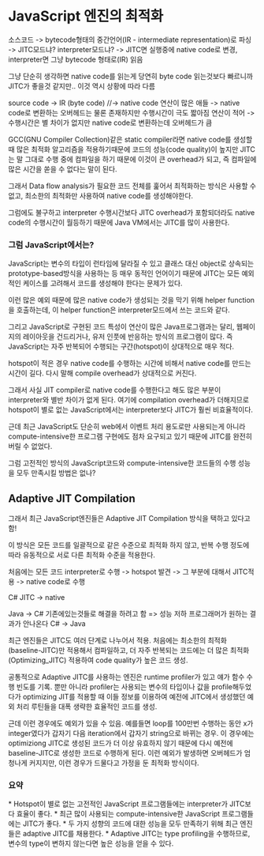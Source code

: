 <h1> JavaScript 엔진의 최적화 </h1>

소스코드
-> bytecode형태의 중간언어(IR - intermediate representation)로  파싱
-> JITC모드냐? interpreter모드냐?
-> JITC면 실행중에 native code로 변경, interpreter면 그냥 bytecode 형태로(IR) 읽음

그냥 단순히 생각하면 native code를 읽는게 당연히 byte code 읽는것보다 빠르니까 JITC가 좋을것 같지만.. 이것 역시 상황에 따라 다름


source code -> IR (byte code) //-> native code
연산이 많은 애들 -> native code로 변환하는 오버헤드는 물론 존재하지만 수행시간이 극도 짧아짐
연산이 적어 -> 수행시간은 별 차이가 없지만 native code로 변환하는데 오버헤드가 큼

GCC(GNU Compiler Collection)같은 static compiler라면 native code를 생성할때 많은 최적화 알고리즘을 적용하기때문에 코드의 성능(code quality)이 높지만 JITC는 말 그대로 수행 중에 컴파일을 하기 때문에 이것이 큰 overhead가 되고, 즉 컴파일에 많은 시간을 쏟을 수 없다는 말이 된다.

그래서 Data flow analysis가 필요한 코드 전체를 훑어서 최적화하는 방식은 사용할 수 없고, 최소한의 최적화만 사용하여 native code를 생성해야한다.


그럼에도 불구하고 interpreter 수행시간보다 JITC overhead가 포함되더라도 native code의 수행시간이 월등하기 때문에 Java VM에서는 JITC를 많이 사용한다.


<h3> 그럼 JavaScript에서는? </h3>

JavaScript는 변수의 타입이 런타임에 달라질 수 있고 클래스 대신 object로 상속되는 prototype-based방식을 사용하는 등 매우 동적인 언어이기 때문에 JITC는 모든 예외적인 케이스를 고려해서 코드를 생성해야 한다는 문제가 있다.

이런 많은 예외 때문에 많은 native code가 생성되는 것을 막기 위해 helper function을 호출하는데, 이 helper function은 interpreter모드에서 쓰는 코드와 같다.

그리고 JavaScript로 구현된 코드 특성이 연산이 많은 Java프로그램과는 달리, 웹페이지의 레이아웃을 건드리거나, 유저 인풋에 반응하는 방식의 프로그램이 많다. 즉 JavaScript는 자주 반복되어 수행되는 구간(hotspot)이 상대적으로 매우 적다.


hotspot이 적은 경우 native code를 수행하는 시간에 비해서 native code를 만드는 시간이 길다. 다시 말해 compile overhead가 상대적으로 커진다.
 
그래서 사실 JIT compiler로 native code를 수행한다고 해도 많은 부분이 interpreter와 별반 차이가 없게 된다. 여기에 compilation overhead가 더해지므로 hotspot이 별로 없는 JavaScript에서는 interpreter보다 JITC가 훨씬 비효율적이다.

근데 최근 JavaScript도 단순히 web에서 이벤트 처리 용도로만 사용되는게 아니라 compute-intensive한 프로그램 구현에도 점차 요구되고 있기 때문에 JITC를 완전히 버릴 수 없었다.


그럼 고전적인 방식의 JavaScript코드와 compute-intensive한 코드들의 수행 성능을 모두 만족시킬 방법은 없나?


<h2> Adaptive JIT Compilation </h2>

그래서 최근 JavaScript엔진들은 Adaptive JIT Compilation 방식을 택하고 있다고 함!


이 방식은 모든 코드를 일괄적으로 같은 수준으로 최적화 하지 않고, 반복 수행 정도에 따라 유동적으로 서로 다른 최적화 수준을 적용한다.

처음에는 모든 코드 interpreter로 수행
-> hotspot 발견
-> 그 부분에 대해서 JITC적용 -> native code로 수행

C# JITC -> native 

Java -> C# 기존에있는것들로 해결을 하려고 함 => 성능 저하 프로그래머가 원하는 결과가 안나온다
C# -> Java

최근 엔진들은 JITC도 여러 단계로 나누어서 적용.
처음에는 최소한의 최적화(baseline-JITC)만 적용해서 컴파일하고, 더 자주 반복되는 코드에는 더 많은 최적화(Optimizing_JITC) 적용하여 code quality가 높은 코드 생성.

공통적으로 Adaptive JITC를 사용하는 엔진은 runtime profiler가 있고 얘가 함수 수행 빈도를 기록. 뿐만 아니라 profiler는 사용되는 변수의 타입이나 값을 profile해두었다가 optimizing JIT를 적용할 때 이들 정보를 이용하여 예전에 JITC에서 생성했던 예외 처리 루틴들을 대폭 생략한 효율적인 코드를 생성.

근데 이런 경우에도 예외가 있을 수 있음.
예를들면 loop를 100만번 수행하는 동안 x가 integer였다가 갑자기 다음 iteration에서 갑자기 string으로 바뀌는 경우.
이 경우에는 optimiziong JITC로 생성된 코드가 더 이상 유효하지 않기 때문에 다시 예전에 baseline-JITC로 생성한 코드로 수행하게 된다. 이런 예외가 발생하면 오버헤드가 엄청나게 커지지만, 이런 경우가 드물다고 가정을 둔 최적화 방식이다.


<h3> 요약 </h3>
* Hotspot이 별로 없는 고전적인 JavaScript 프로그램들에는 interpreter가 JITC보다 효율이 좋다.
* 최근 많이 사용되는 compute-intensive한 JavaScript 프로그램들에는 JITC가 좋다.
* 두 가지 성향의 코드에 대한 성능을 모두 만족하기 위해 최근 엔진들은 adaptive JITC를 채용한다.
* Adaptive JITC는 type profiling을 수행하므로, 변수의 type이 변하지 않는다면 높은 성능을 얻을 수 있다.
